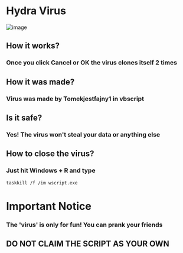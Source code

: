 # Hydra Virus
![image](https://user-images.githubusercontent.com/117757363/232543116-73ea6b56-037d-42d8-a7c9-5ab377452b27.png)
## How it works?
### Once you click Cancel or OK the virus clones itself 2 times
## How it was made?
### Virus was made by Tomekjestfajny1 in vbscript
## Is it safe? 
### Yes! The virus won't steal your data or anything else
## How to close the virus?
### Just hit **Windows** + **R** and type

```
taskkill /f /im wscript.exe
```

# Important Notice
### The 'virus' is only for fun! You can prank your friends
## DO NOT CLAIM THE SCRIPT AS YOUR OWN
